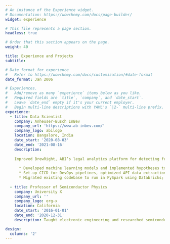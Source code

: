 ```yaml
---
# An instance of the Experience widget.
# Documentation: https://wowchemy.com/docs/page-builder/
widget: experience

# This file represents a page section.
headless: true

# Order that this section appears on the page.
weight: 40

title: Experience and Projects
subtitle:

# Date format for experience
#   Refer to https://wowchemy.com/docs/customization/#date-format
date_format: Jan 2006

# Experiences.
#   Add/remove as many `experience` items below as you like.
#   Required fields are `title`, `company`, and `date_start`.
#   Leave `date_end` empty if it's your current employer.
#   Begin multi-line descriptions with YAML's `|2-` multi-line prefix.
experience:
  - title: Data Scientist
    company: Anheuser-Busch InBev
    company_url: 'https://www.ab-inbev.com/'
    company_logo: abilogo
    location: Bangalore, India
    date_start: '2020-08-03'
    date_end: '2021-08-16'
    description: 
    
    Improved BrewRight, ABI’s legal analytics platform for detecting fraudulent transactions for financial compliance
    
      * Developed machine learning models and implemented hypotheses to flag anomalous and risky transactions
      * Set-up CICD for DevOps pipelines, optimized API data extraction scripts and achieved E2E Automation
      * Migrated existing codebase to run in PySpark using Databricks; reducing runtime by 70%, saving USD 100,000
        
  - title: Professor of Semiconductor Physics
    company: University X
    company_url: ''
    company_logo: org-x
    location: California
    date_start: '2016-01-01'
    date_end: '2020-12-31'
    description: Taught electronic engineering and researched semiconductor physics.

design:
  columns: '2'
---
```

